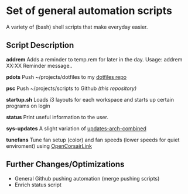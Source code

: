 # Set of general automation scripts
A variety of (bash) shell  scripts that make everyday easier.

## Script Description
**addrem**
Adds a reminder to temp.rem for later in the day.
Usage: addrem XX:XX Reminder message..


**pdots**
Push ~/projects/dotfiles to my [dotfiles repo](https://github.com/akomis/dotfiles)


**psc**
Push ~/projects/scripts to Github _(this repository)_

**startup.sh**
Loads i3 layouts for each workspace and starts up certain programs on login

**status**
Print useful information to the user. 


**sys-updates**
A slight variation of [updates-arch-combined](https://github.com/polybar/polybar-scripts/tree/master/polybar-scripts/updates-arch-combined)


**tunefans**
Tune fan setup (color) and fan speeds (lower speeds for quiet enviroment)  using [OpenCorsairLink](https://github.com/audiohacked/OpenCorsairLink)



## Further Changes/Optimizations
* General Github pushing automation (merge pushing scripts)
* Enrich status script
